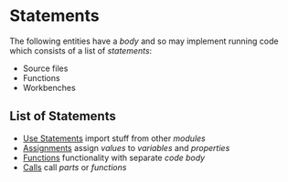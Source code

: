 # Statements

The following entities have a *body* and so may implement running code which consists of a list of *statements*:

- Source files
- Functions
- Workbenches

## List of Statements

- [Use Statements](use.md) import stuff from other *modules*
- [Assignments](assignment.md) assign *values* to *variables* and *properties*
- [Functions](function.md) functionality with separate *code body*
- [Calls](call.md) call *parts* or *functions*
